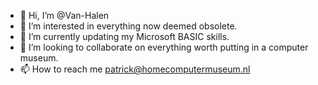 - 👋 Hi, I’m @Van-Halen
- 👀 I’m interested in everything now deemed obsolete.
- 🌱 I’m currently updating my Microsoft BASIC skills.
- 💞️ I’m looking to collaborate on everything worth putting in a computer museum.
- 📫 How to reach me patrick@homecomputermuseum.nl
